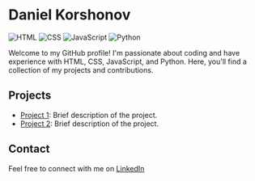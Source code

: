 # Daniel Korshonov

![HTML](https://img.shields.io/badge/-HTML-orange)
![CSS](https://img.shields.io/badge/-CSS-blue)
![JavaScript](https://img.shields.io/badge/-JavaScript-yellow)
![Python](https://img.shields.io/badge/-Python-green)

Welcome to my GitHub profile! I'm passionate about coding and have experience with HTML, CSS, JavaScript, and Python. Here, you'll find a collection of my projects and contributions.

## Projects

- [Project 1](link-to-project-1): Brief description of the project.
- [Project 2](link-to-project-2): Brief description of the project.

## Contact

Feel free to connect with me on [LinkedIn](www.linkedin.com/in/daniel-korshonov-560991227)
